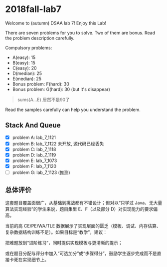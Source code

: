 # 2018fall-lab7

Welcome to (autumn) DSAA lab 7! Enjoy this Lab!

There are seven problems for you to solve. Two of them are bonus. Read the problem description carefully.

Compulsory problems:

+ A(easy): 15
+ B(easy): 15
+ C(easy): 20
+ D(median): 25
+ E(median): 25
+ Bonus problem: F(hard): 30
+ Bonus problem: G(hard): 30 (but it's disappear)

> sums(A...E) 居然不是90了

Read the samples carefully can help you understand the problem.

## Stack And Queue

+ [x] problem A: lab_7_1121
+ [x] problem B: lab_7_1122 未开放, 源代码已经丢失
+ [x] problem C: lab_7_1118
+ [x] problem D: lab_7_1119
+ [x] problem E: lab_7_1073
+ [x] problem F: lab_7_1120
+ [ ] problem G: lab_7_1123 (推测)

## 总体评价

这套题目覆盖面很广，从基础到挑战都有不错设计；但对以“只学过 Java、无大量算法实现经验”的学生来说，题目集里 E、F（以及部分 D）对实现能力的要求偏高。

当前的高 CE/PE/WA/TLE 数据展示了实现层面的匮乏（模板、调试、内存估算、复杂数据结构训练不足）。如果目标是“教学”，建议：

把难题放到“进阶练习”，同时提供实现模板与更清晰的提示；

或在题目分配与评分中加入“可选加分”或“步骤得分”，鼓励学生逐步完成而不是直接卡死在实现细节上。
